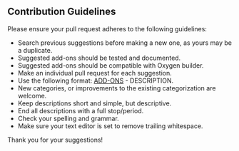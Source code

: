 ## Contribution Guidelines

Please ensure your pull request adheres to the following guidelines:

* Search previous suggestions before making a new one, as yours may be a duplicate.
* Suggested add-ons should be tested and documented.
* Suggested add-ons should be compatible with Oxygen builder.
* Make an individual pull request for each suggestion.
* Use the following format: [ADD-ONS](LINK) - DESCRIPTION.
* New categories, or improvements to the existing categorization are welcome.
* Keep descriptions short and simple, but descriptive.
* End all descriptions with a full stop/period.
* Check your spelling and grammar.
* Make sure your text editor is set to remove trailing whitespace.

Thank you for your suggestions!